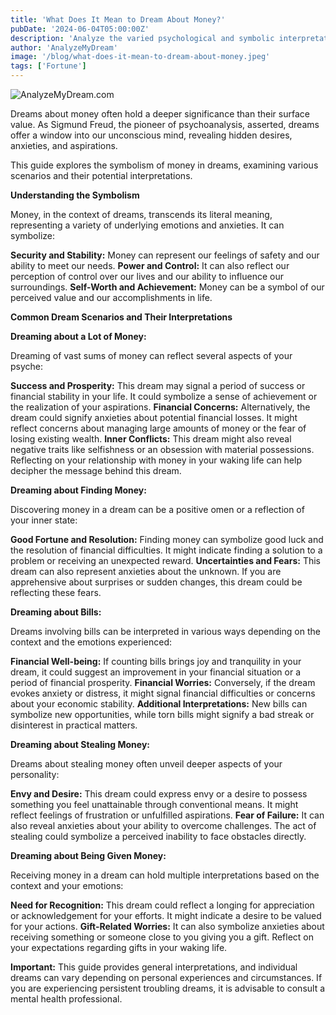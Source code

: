 ```yaml
---
title: 'What Does It Mean to Dream About Money?'
pubDate: '2024-06-04T05:00:00Z'
description: 'Analyze the varied psychological and symbolic interpretations of dreams involving money, to uncover the underlying meanings of these dreams.'
author: 'AnalyzeMyDream'
image: '/blog/what-does-it-mean-to-dream-about-money.jpeg'
tags: ['Fortune']
---
```


![AnalyzeMyDream.com](/blog/what-does-it-mean-to-dream-about-money.jpeg)


Dreams about money often hold a deeper significance than their surface value. As Sigmund Freud, the pioneer of psychoanalysis, asserted, dreams offer a window into our unconscious mind, revealing hidden desires, anxieties, and aspirations. 

This guide explores the symbolism of money in dreams, examining various scenarios and their potential interpretations. 

**Understanding the Symbolism**

Money, in the context of dreams, transcends its literal meaning, representing a variety of underlying emotions and anxieties. It can symbolize:

**Security and Stability:** Money can represent our feelings of safety and our ability to meet our needs.
**Power and Control:** It can also reflect our perception of control over our lives and our ability to influence our surroundings.
**Self-Worth and Achievement:**  Money can be a symbol of our perceived value and our accomplishments in life.

**Common Dream Scenarios and Their Interpretations**

**Dreaming about a Lot of Money:**

Dreaming of vast sums of money can reflect several aspects of your psyche:

**Success and Prosperity:** This dream may signal a period of success or financial stability in your life. It could symbolize a sense of achievement or the realization of your aspirations.
**Financial Concerns:** Alternatively, the dream could signify anxieties about potential financial losses. It might reflect concerns about managing large amounts of money or the fear of losing existing wealth.
**Inner Conflicts:** This dream might also reveal negative traits like selfishness or an obsession with material possessions. Reflecting on your relationship with money in your waking life can help decipher the message behind this dream.

**Dreaming about Finding Money:**

Discovering money in a dream can be a positive omen or a reflection of your inner state:

**Good Fortune and Resolution:** Finding money can symbolize good luck and the resolution of financial difficulties. It might indicate finding a solution to a problem or receiving an unexpected reward.
**Uncertainties and Fears:** This dream can also represent anxieties about the unknown. If you are apprehensive about surprises or sudden changes, this dream could be reflecting these fears.

**Dreaming about Bills:**

Dreams involving bills can be interpreted in various ways depending on the context and the emotions experienced:

**Financial Well-being:**  If counting bills brings joy and tranquility in your dream, it could suggest an improvement in your financial situation or a period of financial prosperity.
**Financial Worries:** Conversely, if the dream evokes anxiety or distress, it might signal financial difficulties or concerns about your economic stability.
**Additional Interpretations:** New bills can symbolize new opportunities, while torn bills might signify a bad streak or disinterest in practical matters.

**Dreaming about Stealing Money:**

Dreams about stealing money often unveil deeper aspects of your personality:

**Envy and Desire:** This dream could express envy or a desire to possess something you feel unattainable through conventional means. It might reflect feelings of frustration or unfulfilled aspirations.
**Fear of Failure:** It can also reveal anxieties about your ability to overcome challenges. The act of stealing could symbolize a perceived inability to face obstacles directly.

**Dreaming about Being Given Money:**

Receiving money in a dream can hold multiple interpretations based on the context and your emotions:

**Need for Recognition:** This dream could reflect a longing for appreciation or acknowledgement for your efforts. It might indicate a desire to be valued for your actions.
**Gift-Related Worries:**  It can also symbolize anxieties about receiving something or someone close to you giving you a gift. Reflect on your expectations regarding gifts in your waking life.

**Important:** This guide provides general interpretations, and individual dreams can vary depending on personal experiences and circumstances. If you are experiencing persistent troubling dreams, it is advisable to consult a mental health professional.